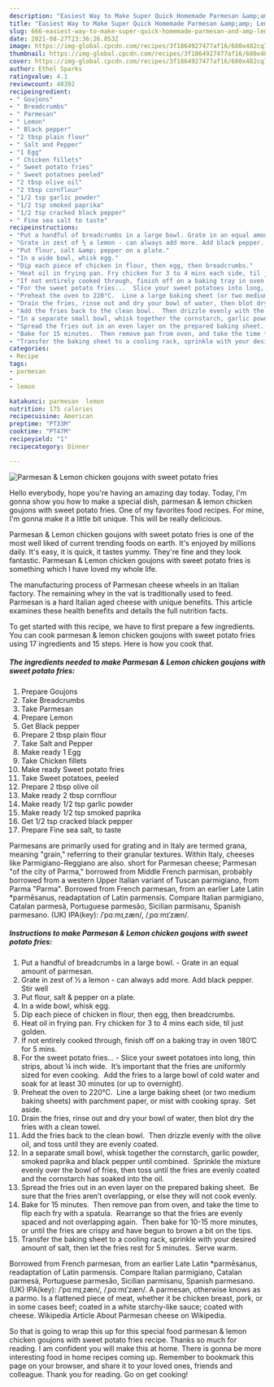 ```yaml
---
description: "Easiest Way to Make Super Quick Homemade Parmesan &amp;amp; Lemon chicken goujons with sweet potato fries"
title: "Easiest Way to Make Super Quick Homemade Parmesan &amp;amp; Lemon chicken goujons with sweet potato fries"
slug: 666-easiest-way-to-make-super-quick-homemade-parmesan-and-amp-lemon-chicken-goujons-with-sweet-potato-fries
date: 2021-08-27T23:36:26.853Z
image: https://img-global.cpcdn.com/recipes/3f1864927477af16/680x482cq70/parmesan-lemon-chicken-goujons-with-sweet-potato-fries-recipe-main-photo.jpg
thumbnail: https://img-global.cpcdn.com/recipes/3f1864927477af16/680x482cq70/parmesan-lemon-chicken-goujons-with-sweet-potato-fries-recipe-main-photo.jpg
cover: https://img-global.cpcdn.com/recipes/3f1864927477af16/680x482cq70/parmesan-lemon-chicken-goujons-with-sweet-potato-fries-recipe-main-photo.jpg
author: Ethel Sparks
ratingvalue: 4.1
reviewcount: 40392
recipeingredient:
- " Goujons"
- " Breadcrumbs"
- " Parmesan"
- " Lemon"
- " Black pepper"
- "2 tbsp plain flour"
- " Salt and Pepper"
- "1 Egg"
- " Chicken fillets"
- " Sweet potato fries"
- " Sweet potatoes peeled"
- "2 tbsp olive oil"
- "2 tbsp cornflour"
- "1/2 tsp garlic powder"
- "1/2 tsp smoked paprika"
- "1/2 tsp cracked black pepper"
- " Fine sea salt to taste"
recipeinstructions:
- "Put a handful of breadcrumbs in a large bowl. Grate in an equal amount of parmesan."
- "Grate in zest of ½ a lemon - can always add more. Add black pepper. Stir well"
- "Put flour, salt &amp; pepper on a plate."
- "In a wide bowl, whisk egg."
- "Dip each piece of chicken in flour, then egg, then breadcrumbs."
- "Heat oil in frying pan. Fry chicken for 3 to 4 mins each side, til just golden."
- "If not entirely cooked through, finish off on a baking tray in oven 180’C for 5 mins."
- "For the sweet potato fries...  Slice your sweet potatoes into long, thin strips, about ¼ inch wide.  It’s important that the fries are uniformly sized for even cooking.  Add the fries to a large bowl of cold water and soak for at least 30 minutes (or up to overnight)."
- "Preheat the oven to 220°C.  Line a large baking sheet (or two medium baking sheets) with parchment paper, or mist with cooking spray.  Set aside."
- "Drain the fries, rinse out and dry your bowl of water, then blot dry the fries with a clean towel."
- "Add the fries back to the clean bowl.  Then drizzle evenly with the olive oil, and toss until they are evenly coated."
- "In a separate small bowl, whisk together the cornstarch, garlic powder, smoked paprika and black pepper until combined.  Sprinkle the mixture evenly over the bowl of fries, then toss until the fries are evenly coated and the cornstarch has soaked into the oil."
- "Spread the fries out in an even layer on the prepared baking sheet.  Be sure that the fries aren’t overlapping, or else they will not cook evenly."
- "Bake for 15 minutes.  Then remove pan from oven, and take the time to flip each fry with a spatula.  Rearrange so that the fries are evenly spaced and not overlapping again.  Then bake for 10-15 more minutes, or until the fries are crispy and have begun to brown a bit on the tips."
- "Transfer the baking sheet to a cooling rack, sprinkle with your desired amount of salt, then let the fries rest for 5 minutes.  Serve warm."
categories:
- Recipe
tags:
- parmesan
- 
- lemon

katakunci: parmesan  lemon 
nutrition: 175 calories
recipecuisine: American
preptime: "PT33M"
cooktime: "PT47M"
recipeyield: "1"
recipecategory: Dinner

---
```



![Parmesan &amp; Lemon chicken goujons with sweet potato fries](https://img-global.cpcdn.com/recipes/3f1864927477af16/680x482cq70/parmesan-lemon-chicken-goujons-with-sweet-potato-fries-recipe-main-photo.jpg)

Hello everybody, hope you're having an amazing day today. Today, I'm gonna show you how to make a special dish, parmesan &amp; lemon chicken goujons with sweet potato fries. One of my favorites food recipes. For mine, I'm gonna make it a little bit unique. This will be really delicious.

Parmesan &amp; Lemon chicken goujons with sweet potato fries is one of the most well liked of current trending foods on earth. It's enjoyed by millions daily. It's easy, it is quick, it tastes yummy. They're fine and they look fantastic. Parmesan &amp; Lemon chicken goujons with sweet potato fries is something which I have loved my whole life.

The manufacturing process of Parmesan cheese wheels in an Italian factory. The remaining whey in the vat is traditionally used to feed. Parmesan is a hard Italian aged cheese with unique benefits. This article examines these health benefits and details the full nutrition facts.


To get started with this recipe, we have to first prepare a few ingredients. You can cook parmesan &amp; lemon chicken goujons with sweet potato fries using 17 ingredients and 15 steps. Here is how you cook that.

<!--inarticleads1-->

##### The ingredients needed to make Parmesan &amp; Lemon chicken goujons with sweet potato fries:

1. Prepare  Goujons
1. Take  Breadcrumbs
1. Take  Parmesan
1. Prepare  Lemon
1. Get  Black pepper
1. Prepare 2 tbsp plain flour
1. Take  Salt and Pepper
1. Make ready 1 Egg
1. Take  Chicken fillets
1. Make ready  Sweet potato fries
1. Take  Sweet potatoes, peeled
1. Prepare 2 tbsp olive oil
1. Make ready 2 tbsp cornflour
1. Make ready 1/2 tsp garlic powder
1. Make ready 1/2 tsp smoked paprika
1. Get 1/2 tsp cracked black pepper
1. Prepare  Fine sea salt, to taste


Parmesans are primarily used for grating and in Italy are termed grana, meaning &#34;grain,&#34; referring to their granular textures. Within Italy, cheeses like Parmigiano-Reggiano are also. short for Parmesan cheese; Parmesan &#34;of the city of Parma,&#34; borrowed from Middle French parmisan, probably borrowed from a western Upper Italian variant of Tuscan parmigiano, from Parma &#34;Parma&#34;. Borrowed from French parmesan, from an earlier Late Latin *parmēsanus, readaptation of Latin parmensis. Compare Italian parmigiano, Catalan parmesà, Portuguese parmesão, Sicilian parmisanu, Spanish parmesano. (UK) IPA(key): /ˈpɑːmɪˌzæn/, /ˌpɑːmɪˈzæn/. 

<!--inarticleads2-->

##### Instructions to make Parmesan &amp; Lemon chicken goujons with sweet potato fries:

1. Put a handful of breadcrumbs in a large bowl. - Grate in an equal amount of parmesan.
1. Grate in zest of ½ a lemon - can always add more. Add black pepper. Stir well
1. Put flour, salt &amp; pepper on a plate.
1. In a wide bowl, whisk egg.
1. Dip each piece of chicken in flour, then egg, then breadcrumbs.
1. Heat oil in frying pan. Fry chicken for 3 to 4 mins each side, til just golden.
1. If not entirely cooked through, finish off on a baking tray in oven 180’C for 5 mins.
1. For the sweet potato fries...  - Slice your sweet potatoes into long, thin strips, about ¼ inch wide.  It’s important that the fries are uniformly sized for even cooking.  Add the fries to a large bowl of cold water and soak for at least 30 minutes (or up to overnight).
1. Preheat the oven to 220°C.  Line a large baking sheet (or two medium baking sheets) with parchment paper, or mist with cooking spray.  Set aside.
1. Drain the fries, rinse out and dry your bowl of water, then blot dry the fries with a clean towel.
1. Add the fries back to the clean bowl.  Then drizzle evenly with the olive oil, and toss until they are evenly coated.
1. In a separate small bowl, whisk together the cornstarch, garlic powder, smoked paprika and black pepper until combined.  Sprinkle the mixture evenly over the bowl of fries, then toss until the fries are evenly coated and the cornstarch has soaked into the oil.
1. Spread the fries out in an even layer on the prepared baking sheet.  Be sure that the fries aren’t overlapping, or else they will not cook evenly.
1. Bake for 15 minutes.  Then remove pan from oven, and take the time to flip each fry with a spatula.  Rearrange so that the fries are evenly spaced and not overlapping again.  Then bake for 10-15 more minutes, or until the fries are crispy and have begun to brown a bit on the tips.
1. Transfer the baking sheet to a cooling rack, sprinkle with your desired amount of salt, then let the fries rest for 5 minutes.  Serve warm.


Borrowed from French parmesan, from an earlier Late Latin *parmēsanus, readaptation of Latin parmensis. Compare Italian parmigiano, Catalan parmesà, Portuguese parmesão, Sicilian parmisanu, Spanish parmesano. (UK) IPA(key): /ˈpɑːmɪˌzæn/, /ˌpɑːmɪˈzæn/. A parmesan, otherwise knows as a parmo. Is a flattened piece of meat, whether it be chicken breast, pork, or in some cases beef; coated in a white starchy-like sauce; coated with cheese. Wikipedia Article About Parmesan cheese on Wikipedia. 

So that is going to wrap this up for this special food parmesan &amp; lemon chicken goujons with sweet potato fries recipe. Thanks so much for reading. I am confident you will make this at home. There is gonna be more interesting food in home recipes coming up. Remember to bookmark this page on your browser, and share it to your loved ones, friends and colleague. Thank you for reading. Go on get cooking!
